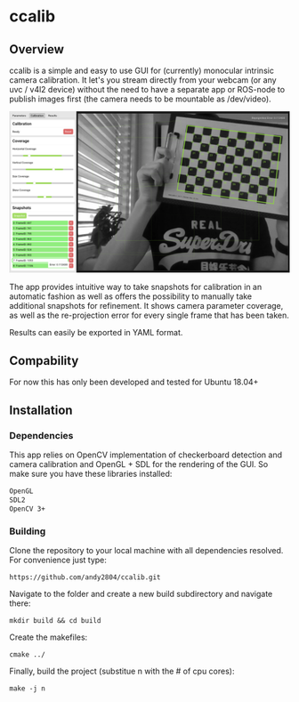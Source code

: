 # ccalib

## Overview

ccalib is a simple and easy to use GUI for (currently) monocular intrinsic camera calibration.
It let's you stream directly from your webcam (or any uvc / v4l2 device) without the need to have a separate app
or ROS-node to publish images first (the camera needs to be mountable as /dev/video).

![Screenshot](resources/screenshot.png)

The app provides intuitive way to take snapshots for calibration in an automatic fashion as well as offers
the possibility to manually take additional snapshots for refinement. It shows camera parameter coverage, as well as the re-projection error for every single frame that has been taken.

Results can easily be exported in YAML format.

## Compability

For now this has only been developed and tested for Ubuntu 18.04+

## Installation

### Dependencies

This app relies on OpenCV implementation of checkerboard detection and camera calibration and OpenGL + SDL
for the rendering of the GUI. So make sure you have these libraries installed:

```
OpenGL
SDL2
OpenCV 3+
```

### Building

Clone the repository to your local machine with all dependencies resolved. For convenience just type:

```
https://github.com/andy2804/ccalib.git
```

Navigate to the folder and create a new build subdirectory and navigate there:

```
mkdir build && cd build
```

Create the makefiles:

```
cmake ../
```

Finally, build the project (substitue n with the # of cpu cores):

```
make -j n
```
